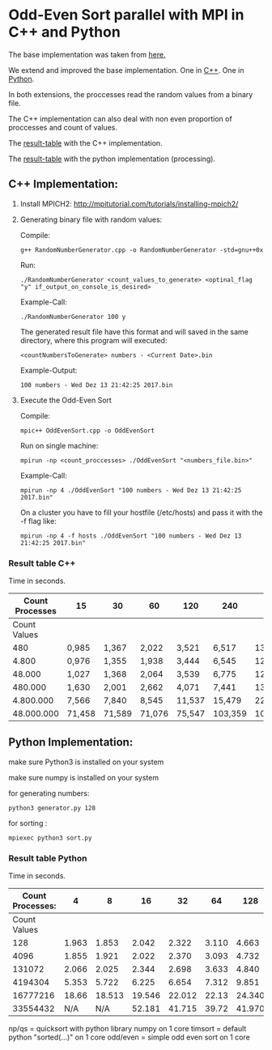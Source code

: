 # Odd-Even Sort parallel with MPI in C++ and Python

The base implementation was taken from [here.](http://cs.umw.edu/~finlayson/class/fall14/cpsc425/notes/18-sorting.html)

We extend and improved the base implementation. One in [C++](#c++_header). One in [Python](#python_header).

In both extensions, the proccesses read the random values from a binary file.

The C++ implementation can also deal with non even proportion of proccesses and count of values.

The [result-table](#header_table_c++) with the C++ implementation.

The [result-table](#header_table_python) with the python implementation (processing).

<a name="c++_header"></a>
## C++ Implementation:

1. Install MPICH2: http://mpitutorial.com/tutorials/installing-mpich2/

2. Generating binary file with random values:

   Compile:
   ```
   g++ RandomNumberGenerator.cpp -o RandomNumberGenerator -std=gnu++0x
   ```
   Run:
   ```
   ./RandomNumberGenerator <count_values_to_generate> <optinal_flag "y" if_output_on_console_is_desired>
   ```
   Example-Call:
   ```
   ./RandomNumberGenerator 100 y
   ```
   The generated result file have this format and will saved in the same directory, where this program will executed:
   ```
   <countNumbersToGenerate> numbers - <Current Date>.bin
   ```
   Example-Output:
   ```
   100 numbers - Wed Dez 13 21:42:25 2017.bin
   ```
3. Execute the Odd-Even Sort
   
   Compile:
   ```
   mpic++ OddEvenSort.cpp -o OddEvenSort
   ```
   Run on single machine:
   ```
   mpirun -np <count_proccesses> ./OddEvenSort "<numbers_file.bin>"
   ```
   Example-Call:
   ```
   mpirun -np 4 ./OddEvenSort "100 numbers - Wed Dez 13 21:42:25 2017.bin"
   ```
   On a cluster you have to fill your hostfile (/etc/hosts) and pass it with the -f flag like:
   ```
   mpirun -np 4 -f hosts ./OddEvenSort "100 numbers - Wed Dez 13 21:42:25 2017.bin"
   ```
<a name="header_table_c++"></a>
### Result table C++

Time in seconds.

| Count Processes | 15     | 30     | 60     | 120    | 240     | 480     |
|-----------------|--------|--------|--------|--------|---------|---------|
| Count Values    |        |        |        |        |         |         |
| 480             | 0,985  | 1,367  | 2,022  | 3,521  | 6,517   | 13,477  |
| 4.800           | 0,976  | 1,355  | 1,938  | 3,444  | 6,545   | 12,657  |
| 48.000          | 1,027  | 1,368  | 2,064  | 3,539  | 6,775   | 12,711  |
| 480.000         | 1,630  | 2,001  | 2,662  | 4,071  | 7,441   | 13,651  |
| 4.800.000       | 7,566  | 7,840  | 8,545  | 11,537 | 15,479  | 22,729  |
| 48.000.000      | 71,458 | 71,589 | 71,076 | 75,547 | 103,359 | 105,701 |

<a name="python_header"></a>
## Python Implementation:

make sure Python3 is installed on your system

make sure numpy is installed on your system

for generating numbers:

```
python3 generator.py 128

```

for sorting :

```
mpiexec python3 sort.py

```

<a name="header_table_python"></a>
### Result table Python

Time in seconds.

| Count Processes: | 4     | 8       | 16     | 32     | 64    | 128    | 256     |np/qs    |timsort  |odd/even |
|------------------|-------|---------|--------|--------|-------|--------|---------|---------|---------|---------|
| Count Values     |       |         |        |        |       |        |         |         |         |         |
| 128	   	       | 1.963 | 1.853	 | 2.042  | 2.322  | 3.110 | 4.663  | N/A 	 | 0.810   | 0.749   | 0.793   |
| 4096	          | 1.855 | 1.921	 | 2.022  | 2.370  | 3.093 | 4.732  | 8.909   | 0.770   | 0.813   | 41.529  |
| 131072	          | 2.066 | 2.025	 | 2.344  | 2.698  | 3.633 | 4.840  | 8.478   | 0.769   | 1.55    | N/A     |
| 4194304	       | 5.353 | 5.722	 | 6.225  | 6.654  | 7.312 | 9.851  | 13.817  | 1.680   | 36.631  | N/A   	 |
| 16777216         | 18.66 | 18.513	 | 19.546 | 22.012 | 22.13 | 24.340 | 29.714  | 4.933   | N/A     | N/A     |
| 33554432         | N/A   | N/A	    | 52.181 | 41.715 | 39.72 | 41.970 | 47.170  | 9.292   | N/A     | N/A     |

np/qs = quicksort with python library numpy on 1 core
timsort = default python "sorted(...)" on 1 core
odd/even = simple odd even sort on 1 core

